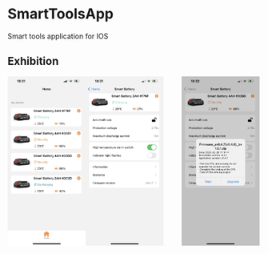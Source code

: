 # SmartToolsApp
Smart tools application for IOS


## Exhibition
<img width="31%" align="left" src = "https://github.com/Evlers/SmartToolsApp/blob/main/images/Home.jpeg">
<img width="31%" align="right" src = "https://github.com/Evlers/SmartToolsApp/blob/main/images/OTA.jpeg">
<img width="31%" align="centre" src = "https://github.com/Evlers/SmartToolsApp/blob/main/images/SmartDevice.jpeg">
